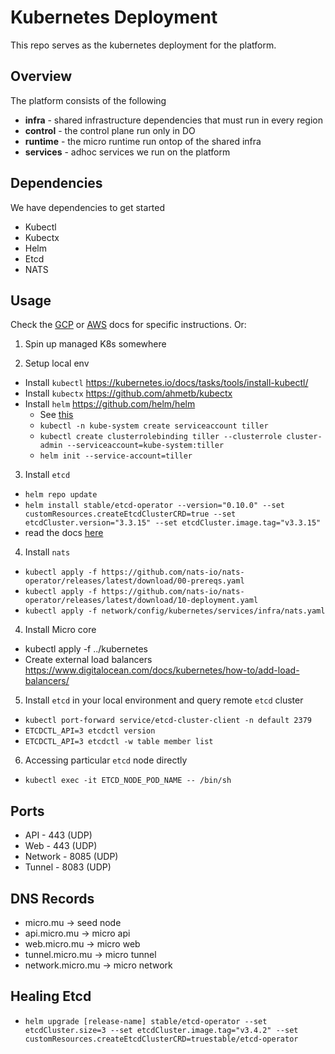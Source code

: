 # Kubernetes Deployment

This repo serves as the kubernetes deployment for the platform.

## Overview

The platform consists of the following

- **infra** - shared infrastructure dependencies that must run in every region
- **control** - the control plane run only in DO
- **runtime** - the micro runtime run ontop of the shared infra
- **services** - adhoc services we run on the platform

## Dependencies

We have dependencies to get started

- Kubectl
- Kubectx
- Helm
- Etcd
- NATS

## Usage

Check the [GCP](gcloud.md) or [AWS](aws.md) docs for specific instructions. Or:

1. Spin up managed K8s somewhere

2. Setup local env
  - Install `kubectl` https://kubernetes.io/docs/tasks/tools/install-kubectl/
  - Install `kubectx` https://github.com/ahmetb/kubectx
  - Install `helm` https://github.com/helm/helm
    * See [this](https://helm.sh/docs/using_helm/#tiller-namespaces-and-rbac)
    * `kubectl -n kube-system create serviceaccount tiller`
    * `kubectl create clusterrolebinding tiller --clusterrole cluster-admin --serviceaccount=kube-system:tiller`
    * `helm init --service-account=tiller`

3. Install `etcd`
  - `helm repo update`
  - `helm install stable/etcd-operator --version="0.10.0" --set customResources.createEtcdClusterCRD=true --set etcdCluster.version="3.3.15" --set etcdCluster.image.tag="v3.3.15"`
  - read the docs [here](https://etcd.io/docs/v3.3.12/)

4. Install `nats`
 - `kubectl apply -f https://github.com/nats-io/nats-operator/releases/latest/download/00-prereqs.yaml`
 - `kubectl apply -f https://github.com/nats-io/nats-operator/releases/latest/download/10-deployment.yaml`
 - `kubectl apply -f network/config/kubernetes/services/infra/nats.yaml`

4. Install Micro core
  - kubectl apply -f ../kubernetes
  - Create external load balancers https://www.digitalocean.com/docs/kubernetes/how-to/add-load-balancers/

5. Install `etcd` in your local environment and query remote `etcd` cluster
  - `kubectl port-forward service/etcd-cluster-client -n default 2379`
  - `ETCDCTL_API=3 etcdctl version`
  - `ETCDCTL_API=3 etcdctl -w table member list`

6. Accessing particular `etcd` node directly
  - `kubectl exec -it ETCD_NODE_POD_NAME -- /bin/sh`

## Ports

- API - 443 (UDP)
- Web - 443 (UDP)
- Network - 8085 (UDP)
- Tunnel - 8083 (UDP)

## DNS Records

- micro.mu -> seed node
- api.micro.mu -> micro api
- web.micro.mu -> micro web
- tunnel.micro.mu -> micro tunnel
- network.micro.mu -> micro network

## Healing Etcd

- `helm upgrade [release-name] stable/etcd-operator --set etcdCluster.size=3 --set etcdCluster.image.tag="v3.4.2" --set customResources.createEtcdClusterCRD=truestable/etcd-operator`
